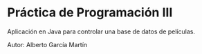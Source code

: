 # Práctica de Programación III
Aplicación en Java para controlar una base de datos de películas.

Autor: Alberto García Martín
